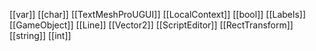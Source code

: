 [[var]]
[[char]]
[[TextMeshProUGUI]]
[[LocalContext]]
[[bool]]
[[Labels]]
[[GameObject]]
[[Line]]
[[Vector2]]
[[ScriptEditor]]
[[RectTransform]]
[[string]]
[[int]]

